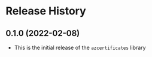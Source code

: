 # Release History

## 0.1.0 (2022-02-08)
* This is the initial release of the `azcertificates` library
